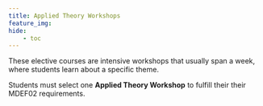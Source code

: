 ```yaml
---
title: Applied Theory Workshops
feature_img:
hide:
    - toc
---
```


These elective courses are intensive workshops that usually span a week, where students learn about a specific theme.

Students must select one **Applied Theory Workshop** to fulfill their their MDEF02 requirements.